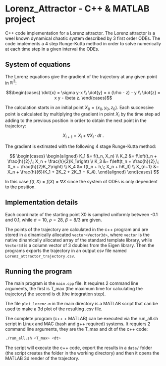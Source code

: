 # Lorenz_Attractor - C++ & MATLAB project
C++ code implementation for a Lorenz attractor. The Lorenz attractor is a weel known dynamical chaotic system described by 3 first order ODEs. The code implements a 4 step Runge-Kutta method in order to solve numerically at each time step in a given interval the ODEs.

## System of equations
The Lorenz equations give the gradient of the trajectory at any given point in $\mathbb{R}^3$:

$$\begin{cases} 
\dot{x} = \sigma y-x \\
\dot{y} = x (\rho - z) - y \\
\dot{z} = x y - \beta z. 
\end{cases}$$

The calculation starts in an initial point $X_0 = (x_0,y_0,z_0)$. Each successive point is calculated by multiplying the gradient in point $X_i$ by the time step ad adding to the previous position in order to obtain the next point in the trajectory:

$$ X_{i+1} = X_{i} + \nabla X_i \cdot dt \ .$$

The gradient is extimated with the following 4 stage Runge-Kutta method:

$$ \begin{cases}
\begin{aligned}
K_1 &= f(t_n, X_n) \\
K_2 &= f\left(t_n + \frac{h}{2},\; X_n + \frac{h}{2}K_1\right) \\
K_3 &= f\left(t_n + \frac{h}{2},\; X_n + \frac{h}{2}K_2\right) \\
K_4 &= f(t_n + h,\; X_n + hK_3) \\
X_{n+1} &= X_n + \frac{h}{6}(K_1 + 2K_2 + 2K_3 + K_4).
\end{aligned}
\end{cases} $$

In this case $f(t,X) = f(X) = \nabla X$ since the system of ODEs is only dependent to the position.

## Implementation details

Each coordinate of the starting point X0 is sampled uniformly between -0.1 and 0.1, while $\sigma = 10$, $\rho = 28$, $\beta = 8/3$ are given.

The points of the trajectory are calculated in the c++ program and are stored in a dinamically allocated `vector<Vector3d>`, where `vector` is the native dinamically allocated array of the standard template library, while `Vector3d` is a column vector of 3 doubles from the Eigen library. Then the programs exports the trajectory in an output csv file named `Lorenz_attractor_trajectory.csv`.

## Running the program

The main program is the `main.cpp` file. It requires 2 command line arguments, the first is T_max (the maximum time for calculating the trajectory) the second is dt (the integration step).

The file `plot_lorenz.m` in the main directory is a MATLAB script that can be used to make a 3d plot of the resulting .csv file.

The complete program (c++ + MATLAB) can be executed via the run_all.sh script in Linux and MAC (bash and g++ required) systems. It requiers 2 command line arguments, they are the T_max and dt of the c++ code: 
```bash
./run_all.sh <T_max> <dt>
```

The script will execute the c++ code, export the results in a `data/` folder (the script creates the folder in the working directory) and then it opens the MATLAB 3d render of the trajectory.
